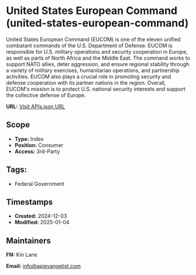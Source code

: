 # United States European Command (united-states-european-command)
United States European Command (EUCOM) is one of the eleven unified combatant commands of the U.S. Department of Defense. EUCOM is responsible for U.S. military operations and security cooperation in Europe, as well as parts of North Africa and the Middle East. The command works to support NATO allies, deter aggression, and ensure regional stability through a variety of military exercises, humanitarian operations, and partnership activities. EUCOM also plays a crucial role in promoting security and defense cooperation with its partner nations in the region. Overall, EUCOM's mission is to protect U.S. national security interests and support the collective defense of Europe.

**URL:** [Visit APIs.json URL](https://raw.githubusercontent.com/api-evangelist/united-states-european-command/refs/heads/main/apis.yml)

## Scope

- **Type:** Index 
- **Position:** Consumer 
- **Access:** 3rd-Party 

## Tags:

 - Federal Government

## Timestamps

- **Created:** 2024-12-03 
- **Modified:** 2025-01-04 

## Maintainers

**FN:** Kin Lane

**Email:** info@apievangelist.com

